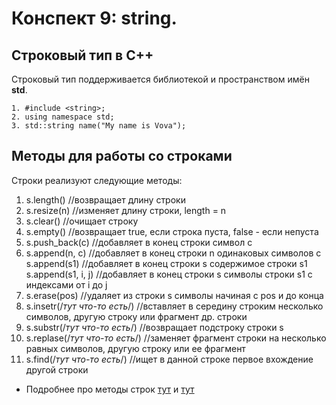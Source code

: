 # Конспект 9: string.
## Строковый тип в C++
Строковый тип поддерживается библиотекой **<string>** и пространством имён **std**.

    1. #include <string>;
    2. using namespace std;
    3. std::string name("My name is Vova");

## Методы для работы со строками
Строки реализуют следующие методы:
1. s.length()   //возвращает длину строки
2. s.resize(n)   //изменяет длину строки, length = n
3. s.clear()    //очищает строку
4. s.empty()    //возвращает true, если строка пуста, false - если непуста
5. s.push_back(c)   //добавляет в конец строки символ с
6. s.append(n, c)   //добавляет в конец строки n одинаковых символов с
    s.append(s1)     //добавляет в конец строки s содержимое строки s1
    s.append(s1, i, j)   //добавляет в конец строки s символы строки s1 с индексами от i до j
7. s.erase(pos)     //удаляет из строки s символы начиная с pos и до конца
8. s.insetr(/*тут что-то есть*/)    //вставляет в середину строким несколько символов, другую строку или фрагмент др. строки
9. s.substr(/*тут что-то есть*/)    //возвращает подстроку строки s 
10. s.replase(/*тут что-то есть*/)  //заменяет фрагмент строки на несколько равных символов, другую строку или ее фрагмент
11. s.find(/*тут что-то есть*/)     //ищет в данной строке первое вхождение другой строки
 

- Подробнее про методы строк [тут](https://server.179.ru/tasks/cpp/total/161.html) и [тут](https://ravesli.com/urok-57-vvedenie-v-std-string/)
